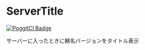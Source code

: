 # ServerTitle

[![PoggitCI Badge](https://poggit.pmmp.io/ci.badge/gamesukimanIRS/ServerTitle)](https://poggit.pmmp.io/ci/gamesukimanIRS/ServerTitle)


サーバーに入ったときに鯖名バージョンをタイトル表示
